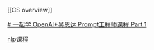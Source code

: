 [[CS overview]]


[# 一起学 OpenAI+吴恩达 Prompt工程师课程 Part 1](https://www.bilibili.com/video/BV1qo4y1w7zV/?vd_source=2475de98e683be2baec614e7e0d2e66d)

[nlp课程](https://www.bilibili.com/video/BV18Y411p79k/?vd_source=2475de98e683be2baec614e7e0d2e66d)
